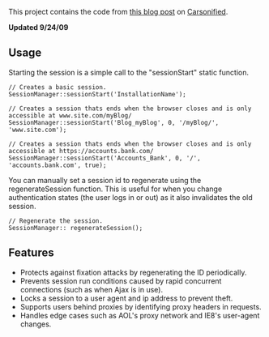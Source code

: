 This project contains the code from [this blog post](http://carsonified.com/blog/dev/how-to-create-bulletproof-sessions/) on [Carsonified](http://carsonified.com/blog).

**Updated 9/24/09**

## Usage ##

Starting the session is a simple call to the "sessionStart" static function.

```
// Creates a basic session.
SessionManager::sessionStart('InstallationName');

// Creates a session thats ends when the browser closes and is only accessible at www.site.com/myBlog/
SessionManager::sessionStart('Blog_myBlog', 0, '/myBlog/', 'www.site.com');

// Creates a session thats ends when the browser closes and is only accessible at https://accounts.bank.com/
SessionManager::sessionStart('Accounts_Bank', 0, '/', 'accounts.bank.com', true);
```

You can manually set a session id to regenerate using the regenerateSession function. This is useful for when you change authentication states (the user logs in or out) as it also invalidates the old session.

```
// Regenerate the session.
SessionManager:: regenerateSession();
```

## Features ##

  * Protects against fixation attacks by regenerating the ID periodically.
  * Prevents session run conditions caused by rapid concurrent connections (such as when Ajax is in use).
  * Locks a session to a user agent and ip address to prevent theft.
  * Supports users behind proxies by identifying proxy headers in requests.
  * Handles edge cases such as AOL's proxy network and IE8's user-agent changes.